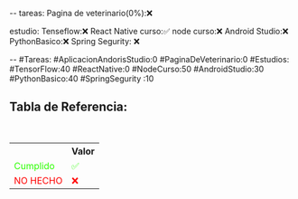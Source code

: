 --
tareas: 
Pagina de veterinario(0%):❌

estudio:
Tenseflow:❌
React Native curso:✅
node curso:❌
Android Studio:❌
PythonBasico:❌
Spring Segurity: ❌


--
#Tareas:
#AplicacionAndorisStudio:0
#PaginaDeVeterinario:0
#Estudios:
#TensorFlow:40
#ReactNative:0
#NodeCurso:50
#AndroidStudio:30
#PythonBasico:40
#SpringSegurity :10




<div  class="bc-diario">
<h2> Tabla de Referencia:</h2>
<table class="table-diario">
  <tr class="tr-diario">
    <th class="th-diario"></th>
    <th class="th-diario">Valor</th>
  </tr>
  <tr class="tr-diario">
    <td class="td-diario" style="color:2bff00">Cumplido</td>
    <td class="td-diario" style="color:2bff00">✅</td>
  </tr>
  <tr class="tr-diario">
    <td class="td-diario" style="color:red">NO HECHO</td>
    <td class="td-diario" style="color:red">❌</td>
  </tr>
</table>